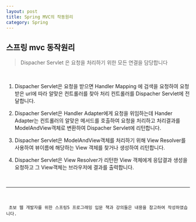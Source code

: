 ```yaml
---
layout: post
title: Spring MVC의 작동원리
category: Spring
---
```



## 스프링 mvc 동작원리

>Dispacher Servlet 은 요청을 처리하기 위한 모든 연결을 담당합니다
<br>

1. Dispacher Servlet은 요청을 받으면 Handler Mapping 에 검색을 요청하여 요청받은 url에 따라 알맞은 컨트롤러를 찾아 처리 컨트롤러를 Dispacher Servlet에 전달합니다.

2. Dispacher Servlet은 Handler Adapter에게 요청을 위임하는데 Hander Adapter는 컨트롤러의 알맞은 메서드를 호출하여 요청을 처리하고 처리결과를 ModelAndView객체로 변환하여 Dispacher Servlet에 리턴합니다.

3. Dispacher Servlet은 ModelAndView객체를 처리하기 위해 View Resolver를 사용하여 뷰이름에 해당하는 View 객체를 찾거나 생성하여 리턴합니다.

4. Dispacher Servlet은 View Resolver가 리턴한 View 객체에게 응답결과 생성을 요청하고 그 View객체는 브라우저에 결과를 출력합니다. 

<br>
<hr>
<br>

` 초보 웹 개발자를 위한 스프링5 프로그래밍 입문 책과 강의들은 내용을 참고하여 작성하였습니다.`
